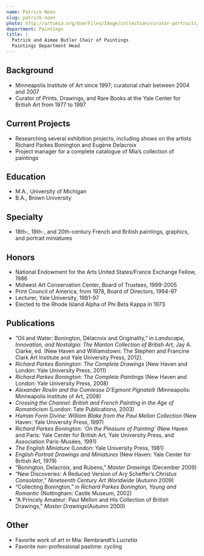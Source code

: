 ```yaml
---
name: Patrick Noon
slug: patrick-noon
photo: http://artsmia.org/UserFiles/Image/collection/curator-portraits/patrick-noon.jpg
department: Paintings
title: |
  Patrick and Aimee Butler Chair of Paintings
  Paintings Department Head
---
```


## Background
- Minneapolis Institute of Art since 1997; curatorial chair between 2004 and 2007
- Curator of Prints, Drawings, and Rare Books at the Yale Center for British Art from 1977 to 1997

## Current Projects
- Researching several exhibition projects, including shows on the artists Richard Parkes Bonington and Eugène Delacroix
- Project manager for a complete catalogue of Mia’s collection of paintings

## Education
- M.A., University of Michigan
- B.A., Brown University

## Specialty
- 18th-, 19th-, and 20th-century French and British paintings, graphics, and portrait miniatures

## Honors
- National Endowment for the Arts United States/France Exchange Fellow, 1986
- Midwest Art Conservation Center, Board of Trustees, 1999-2005
- Print Council of America, from 1978, Board of Directors, 1994-97
- Lecturer, Yale University, 1981-97
- Elected to the Rhode Island Alpha of Phi Beta Kappa in 1973

## Publications
- “Oil and Water: Bonington, Délacroix and Originality,” in <i>Landscape, Innovation, and Nostalgia: The Manton Collection of British Art,</i> Jay A. Clarke, ed. (New Haven and Williamstown: The Stephen and Francine Clark Art Institute and Yale University Press, 2012).
- <em>Richard Parkes Bonington: The Complete Drawings</em> (New Haven and London: Yale University Press, 2011)
- <em>Richard Parkes Bonington: The Complete Paintings</em> (New Haven and London: Yale University Press, 2008)
- <em>Alexander Roslin and the Comtesse D’Egmont Pignatelli</em> (Minneapolis: Minneapolis Institute of Art, 2008)
- <em>Crossing the Channel: British and French Painting in the Age of Romanticism</em> (London: Tate Publications, 2003)
- <em>Human Form Divine: William Blake from the Paul Mellon Collection</em> (New Haven: Yale University Press, 1997)
- <em>Richard Parkes Bonington: ‘On the Pleasure of Painting’</em> (New Haven and Paris: Yale Center for British Art, Yale University Press, and Association Paris-Musées, 1991)
- <em>The English Miniature</em> (London: Yale University Press, 1981)
- <em>English Portrait Drawings and Miniatures</em> (New Haven: Yale Center for British Art, 1979)
- “Bonington, Delacroix, and Rubens,” <em>Master Drawings</em> (December 2009)
- “New Discoveries: A Reduced Version of Ary Scheffer’s <em>Christus Consolator</em>,” <em>Nineteenth Century Art Worldwide</em> (Autumn 2009)
- “Collecting Bonington,” in <em>Richard Parkes Bonington, Young and Romantic</em> (Nottingham: Castle Museum, 2002)
- “A Princely Amateur: Paul Mellon and His Collection of British Drawings,” <em>Master Drawings</em>(Autumn 2000)

## Other
- Favorite work of art in Mia: Rembrandt’s <em>Lucretia</em>
- Favorite non-professional pastime: cycling

